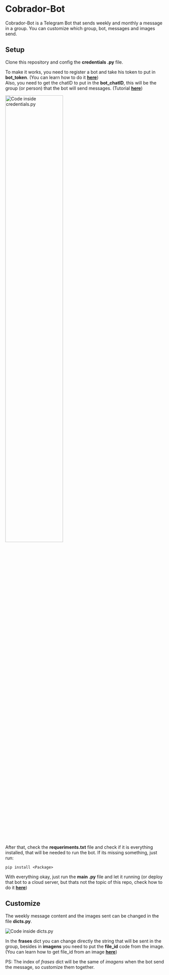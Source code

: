 # Cobrador-Bot

Cobrador-Bot is a Telegram Bot that sends weekly and monthly a message in a group. You can customize which group, bot,  messages and images send. <br/>


## Setup
Clone this repository and config the **credentials .py** file.

To make it works, you need to register a bot and take his token to put in **bot_token**. (You can learn how to do it <a href="https://creativeminds.helpscoutdocs.com/article/2602-telegram-bot-telegram-creating-a-bot">**here**</a>)    
Also, you need to get the chatID to put in the **bot_chatID**, this will be the group (or person) that the bot will send messages. (Tutorial <a href="https://stackoverflow.com/questions/32423837/telegram-bot-how-to-get-a-group-chat-id">**here**</a>)

<img src="https://i.imgur.com/0S6CcsQ.png" width="60%" alt="Code inside credentials.py"/> <br/>

After that, check the **requeriments.txt** file and check if it is everything installed, that will be needed to run the bot. If its missing something, just run:

    pip install <Package>

With everything okay, just run the **main .py** file and let it running (or deploy that bot to a cloud server, but thats not the topic of this repo, check how to do it <a href="https://dev.to/josylad/how-to-deploy-a-python-script-or-bot-to-heroku-in-5-minutes-9dp">**here**</a>)

## Customize

The weekly message content and the images sent can be changed in the file **dicts.py**. <br/>

<img src="https://i.imgur.com/kFw2HP3.png" alt="Code inside dicts.py">

In the **frases** dict you can change directly the string that will be sent in the group, besides in  **imagens** you need to put the **file_id** code from the image. (You can learn how to get file_id from an image <a href="https://stackoverflow.com/questions/38106191/how-to-get-photo-in-real-size-not-thumb-from-telegram">**here**</a>)<br/>

PS: The index of *frases* dict will be the same of *imagens* when the bot send the message, so customize them together.
